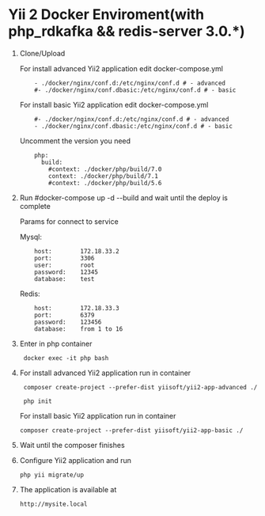 Yii 2 Docker Enviroment(with php_rdkafka && redis-server 3.0.*)
===============================

1. Clone/Upload

      For install advanced Yii2 application edit docker-compose.yml
           
           - ./docker/nginx/conf.d:/etc/nginx/conf.d # - advanced
           #- ./docker/nginx/conf.dbasic:/etc/nginx/conf.d # - basic
       
      For install basic Yii2 application edit docker-compose.yml
           
           #- ./docker/nginx/conf.d:/etc/nginx/conf.d # - advanced
           - ./docker/nginx/conf.dbasic:/etc/nginx/conf.d # - basic   
       
      Uncomment the version you need
           
           php:
             build:
               #context: ./docker/php/build/7.0
               context: ./docker/php/build/7.1
               #context: ./docker/php/build/5.6
       
2. Run #docker-compose up -d --build and wait until the deploy is complete
       
   Params for connect to service
       
   Mysql:
   
           host:        172.18.33.2
           port:        3306
           user:        root
           password:    12345
           database:    test
       
   Redis:
   
           host:        172.18.33.3
           port:        6379
           password:    123456
           database:    from 1 to 16

3. Enter in php container 
        
        docker exec -it php bash

4. For install advanced Yii2 application run in container 
    
        composer create-project --prefer-dist yiisoft/yii2-app-advanced ./
        
        php init
        
   For install basic Yii2 application run in container 
   
       composer create-project --prefer-dist yiisoft/yii2-app-basic ./

5. Wait until the composer finishes

6. Configure Yii2 application and run
      
       php yii migrate/up

7. The application is available at 

       http://mysite.local
